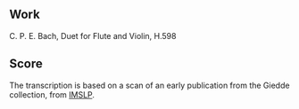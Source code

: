 ## Work

C. P. E. Bach, Duet for Flute and Violin, H.598

## Score

The transcription is based on a scan of an early publication from the Giedde collection, from [IMSLP](http://imslp.org/wiki/Duet_for_Flute_and_Violin,_H.598_(Bach,_Carl_Philipp_Emanuel)).

